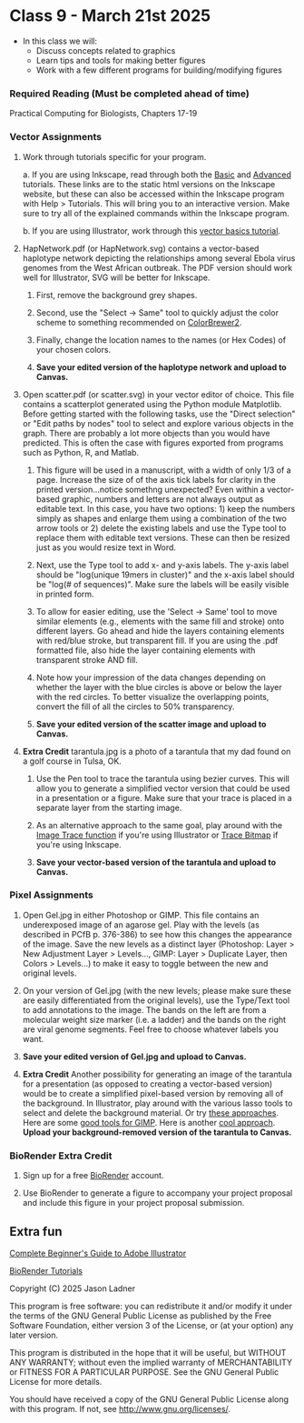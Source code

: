 # Class 9 - March 21st 2025
- In this class we will:
    - Discuss concepts related to graphics
    - Learn tips and tools for making better figures
    - Work with a few different programs for building/modifying figures

### Required Reading (**Must be completed ahead of time**)
Practical Computing for Biologists, Chapters 17-19


### Vector Assignments

1. Work through tutorials specific for your program. 

    a. If you are using Inkscape, read through both the [Basic](https://inkscape.org/en/doc/tutorials/basic/tutorial-basic.html) and [Advanced](https://inkscape.org/en/doc/tutorials/advanced/tutorial-advanced.html) tutorials. These links are to the static html versions on the Inkscape website, but these can also be accessed within the Inkscape program with Help > Tutorials. This will bring you to an interactive version. Make sure to try all of the explained commands within the Inkscape program. 

    b. If you are using Illustrator, work through this [vector basics tutorial](https://www.youtube.com/watch?v=GFY0_EMVYDw&feature=youtu.be).


1. HapNetwork.pdf (or HapNetwork.svg) contains a vector-based haplotype network depicting the relationships among several Ebola virus genomes from the West African outbreak. The PDF version should work well for Illustrator, SVG will be better for Inkscape.

    1. First, remove the background grey shapes. 

    2. Second, use the "Select -> Same" tool to quickly adjust the color scheme to something recommended on [ColorBrewer2](http://colorbrewer2.org). 

    3. Finally, change the location names to the names (or Hex Codes) of your chosen colors.

    4. **Save your edited version of the haplotype network and upload to Canvas.**

2. Open scatter.pdf (or scatter.svg) in your vector editor of choice. This file contains a scatterplot generated using the Python module Matplotlib. Before getting started with the following tasks, use the "Direct selection" or "Edit paths by nodes" tool to select and explore various objects in the graph. There are probably a lot more objects than you would have predicted. This is often the case with figures exported from programs such as Python, R, and Matlab. 

    1. This figure will be used in a manuscript, with a width of only 1/3 of a page. Increase the size of of the axis tick labels for clarity in the printed version...notice somethng unexpected? Even within a vector-based graphic, numbers and letters are not always output as editable text. In this case, you have two options: 1) keep the numbers simply as shapes and enlarge them using a combination of the two arrow tools or 2) delete the existing labels and use the Type tool to replace them with editable text versions. These can then be resized just as you would resize text in Word. 

    2. Next, use the Type tool to add x- and y-axis labels. The y-axis label should be "log(unique 19mers in cluster)" and the x-axis label should be "log(# of sequences)". Make sure the labels will be easily visible in printed form. 

    3. To allow for easier editing, use the 'Select -> Same' tool to move similar elements (e.g., elements with the same fill and stroke) onto different layers. Go ahead and hide the layers containing elements with red/blue stroke, but transparent fill. If you are using the .pdf formatted file, also hide the layer containing elements with transparent stroke AND fill. 

    4. Note how your impression of the data changes depending on whether the layer with the blue circles is above or below the layer with the red circles. To better visualize the overlapping points, convert the fill of all the circles to 50% transparency. 
    
    5. **Save your edited version of the scatter image and upload to Canvas.**

3. **Extra Credit** tarantula.jpg is a photo of a tarantula that my dad found on a golf course in Tulsa, OK. 
    1. Use the Pen tool to trace the tarantula using bezier curves. This will allow you to generate a simplified vector version that could be used in a presentation or a figure. Make sure that your trace is placed in a separate layer from the starting image. 

    2. As an alternative approach to the same goal, play around with the [Image Trace function](https://helpx.adobe.com/illustrator/using/image-trace.html) if you're using Illustrator or [Trace Bitmap](https://inkscape-manuals.readthedocs.io/en/latest/tracing-an-image.html) if you're using Inkscape.
    
    3.  **Save your vector-based version of the tarantula and upload to Canvas.**


### Pixel Assignments

1. Open Gel.jpg in either Photoshop or GIMP. This file contains an underexposed image of an agarose gel. Play with the levels (as described in PCfB p. 376-386) to see how this changes the appearance of the image. Save the new levels as a distinct layer (Photoshop: Layer > New Adjustment Layer > Levels..., GIMP: Layer > Duplicate Layer, then Colors > Levels...) to make it easy to toggle between the new and original levels.

2. On your version of Gel.jpg (with the new levels; please make sure these are easily differentiated from the original levels), use the Type/Text tool to add annotations to the image. The bands on the left are from a molecular weight size marker (i.e. a ladder) and the bands on the right are viral genome segments. Feel free to choose whatever labels you want. 

3. **Save your edited version of Gel.jpg and upload to Canvas.**

4. **Extra Credit** Another possibility for generating an image of the tarantula for a presentation (as opposed to creating a vector-based version) would be to create a simplified pixel-based version by removing all of the background. In Illustrator, play around with the various lasso tools to select and delete the background material. Or try [these approaches](https://www.howtogeek.com/731327/how-to-remove-a-background-in-photoshop/).  Here are some [good tools for GIMP](https://docs.gimp.org/en/gimp-tutorial-quickie-separate.html). Here is another [cool approach](https://www.youtube.com/watch?v=XXReaZw013k). **Upload your background-removed version of the tarantula to Canvas.**


### BioRender Extra Credit

1. Sign up for a free [BioRender](https://www.biorender.com/) account.

2. Use BioRender to generate a figure to accompany your project proposal and include this figure in your project proposal submission. 


## Extra fun

[Complete Beginner's Guide to Adobe Illustrator](https://pdfcoffee.com/illustrator-for-beginners-tastytuts-pdf-free.html)

[BioRender Tutorials](https://www.biorender.com/learn)



Copyright (C) 2025  Jason Ladner

This program is free software: you can redistribute it and/or modify
it under the terms of the GNU General Public License as published by
the Free Software Foundation, either version 3 of the License, or
(at your option) any later version.

This program is distributed in the hope that it will be useful,
but WITHOUT ANY WARRANTY; without even the implied warranty of
MERCHANTABILITY or FITNESS FOR A PARTICULAR PURPOSE.  See the
GNU General Public License for more details.

You should have received a copy of the GNU General Public License
along with this program.  If not, see <http://www.gnu.org/licenses/>.



